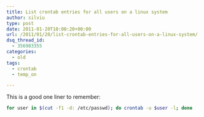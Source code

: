 ```yaml
---
title: List crontab entries for all users on a linux system
author: silviu
type: post
date: 2011-01-20T10:00:20+00:00
url: /2011/01/20/list-crontab-entries-for-all-users-on-a-linux-system/
dsq_thread_id:
  - 356983355
categories:
  - old
tags:
  - crontab
  - temp_on

---
```

This is a good one liner to remember:

```bash
for user in $(cut -f1 -d: /etc/passwd); do crontab -u $user -l; done
```